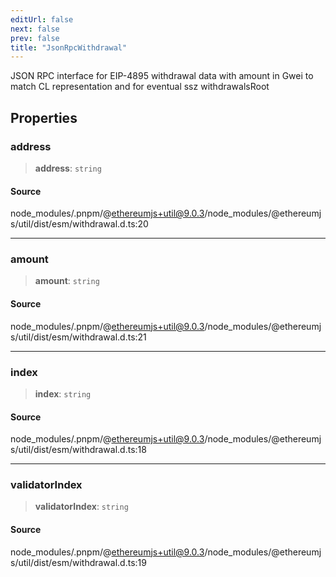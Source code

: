 ```yaml
---
editUrl: false
next: false
prev: false
title: "JsonRpcWithdrawal"
---
```


JSON RPC interface for EIP-4895 withdrawal data with amount in Gwei to
match CL representation and for eventual ssz withdrawalsRoot

## Properties

### address

> **address**: `string`

#### Source

node\_modules/.pnpm/@ethereumjs+util@9.0.3/node\_modules/@ethereumjs/util/dist/esm/withdrawal.d.ts:20

***

### amount

> **amount**: `string`

#### Source

node\_modules/.pnpm/@ethereumjs+util@9.0.3/node\_modules/@ethereumjs/util/dist/esm/withdrawal.d.ts:21

***

### index

> **index**: `string`

#### Source

node\_modules/.pnpm/@ethereumjs+util@9.0.3/node\_modules/@ethereumjs/util/dist/esm/withdrawal.d.ts:18

***

### validatorIndex

> **validatorIndex**: `string`

#### Source

node\_modules/.pnpm/@ethereumjs+util@9.0.3/node\_modules/@ethereumjs/util/dist/esm/withdrawal.d.ts:19
